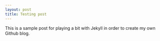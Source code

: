```yaml
---
layout: post
title: Testing post
---
```


This is a sample post for playing a bit with Jekyll in order to create my own Github blog.

